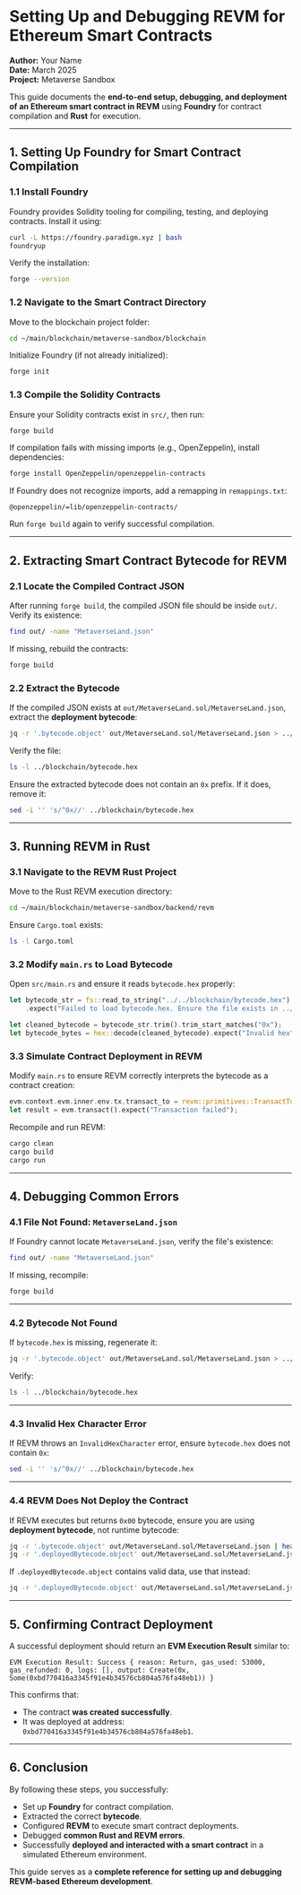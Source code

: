 # Setting Up and Debugging REVM for Ethereum Smart Contracts

**Author:** Your Name  
**Date:** March 2025  
**Project:** Metaverse Sandbox  

This guide documents the **end-to-end setup, debugging, and deployment of an Ethereum smart contract in REVM** using **Foundry** for contract compilation and **Rust** for execution.

---

## **1. Setting Up Foundry for Smart Contract Compilation**

### **1.1 Install Foundry**
Foundry provides Solidity tooling for compiling, testing, and deploying contracts. Install it using:

```sh
curl -L https://foundry.paradigm.xyz | bash
foundryup
```

Verify the installation:

```sh
forge --version
```

### **1.2 Navigate to the Smart Contract Directory**
Move to the blockchain project folder:

```sh
cd ~/main/blockchain/metaverse-sandbox/blockchain
```

Initialize Foundry (if not already initialized):

```sh
forge init
```

### **1.3 Compile the Solidity Contracts**
Ensure your Solidity contracts exist in `src/`, then run:

```sh
forge build
```

If compilation fails with missing imports (e.g., OpenZeppelin), install dependencies:

```sh
forge install OpenZeppelin/openzeppelin-contracts
```

If Foundry does not recognize imports, add a remapping in `remappings.txt`:

```
@openzeppelin/=lib/openzeppelin-contracts/
```

Run `forge build` again to verify successful compilation.

---

## **2. Extracting Smart Contract Bytecode for REVM**

### **2.1 Locate the Compiled Contract JSON**
After running `forge build`, the compiled JSON file should be inside `out/`. Verify its existence:

```sh
find out/ -name "MetaverseLand.json"
```

If missing, rebuild the contracts:

```sh
forge build
```

### **2.2 Extract the Bytecode**
If the compiled JSON exists at `out/MetaverseLand.sol/MetaverseLand.json`, extract the **deployment bytecode**:

```sh
jq -r '.bytecode.object' out/MetaverseLand.sol/MetaverseLand.json > ../blockchain/bytecode.hex
```

Verify the file:

```sh
ls -l ../blockchain/bytecode.hex
```

Ensure the extracted bytecode does not contain an `0x` prefix. If it does, remove it:

```sh
sed -i '' 's/^0x//' ../blockchain/bytecode.hex
```

---

## **3. Running REVM in Rust**

### **3.1 Navigate to the REVM Rust Project**
Move to the Rust REVM execution directory:

```sh
cd ~/main/blockchain/metaverse-sandbox/backend/revm
```

Ensure `Cargo.toml` exists:

```sh
ls -l Cargo.toml
```

### **3.2 Modify `main.rs` to Load Bytecode**
Open `src/main.rs` and ensure it reads `bytecode.hex` properly:

```rust
let bytecode_str = fs::read_to_string("../../blockchain/bytecode.hex")
    .expect("Failed to load bytecode.hex. Ensure the file exists in ../../blockchain/bytecode.hex");

let cleaned_bytecode = bytecode_str.trim().trim_start_matches("0x");
let bytecode_bytes = hex::decode(cleaned_bytecode).expect("Invalid hex");
```

### **3.3 Simulate Contract Deployment in REVM**
Modify `main.rs` to ensure REVM correctly interprets the bytecode as a contract creation:

```rust
evm.context.evm.inner.env.tx.transact_to = revm::primitives::TransactTo::Create;
let result = evm.transact().expect("Transaction failed");
```

Recompile and run REVM:

```sh
cargo clean
cargo build
cargo run
```

---

## **4. Debugging Common Errors**

### **4.1 File Not Found: `MetaverseLand.json`**
If Foundry cannot locate `MetaverseLand.json`, verify the file's existence:

```sh
find out/ -name "MetaverseLand.json"
```

If missing, recompile:

```sh
forge build
```

---

### **4.2 Bytecode Not Found**
If `bytecode.hex` is missing, regenerate it:

```sh
jq -r '.bytecode.object' out/MetaverseLand.sol/MetaverseLand.json > ../blockchain/bytecode.hex
```

Verify:

```sh
ls -l ../blockchain/bytecode.hex
```

---

### **4.3 Invalid Hex Character Error**
If REVM throws an `InvalidHexCharacter` error, ensure `bytecode.hex` does not contain `0x`:

```sh
sed -i '' 's/^0x//' ../blockchain/bytecode.hex
```

---

### **4.4 REVM Does Not Deploy the Contract**
If REVM executes but returns `0x00` bytecode, ensure you are using **deployment bytecode**, not runtime bytecode:

```sh
jq -r '.bytecode.object' out/MetaverseLand.sol/MetaverseLand.json | head -n 5
jq -r '.deployedBytecode.object' out/MetaverseLand.sol/MetaverseLand.json | head -n 5
```

If `.deployedBytecode.object` contains valid data, use that instead:

```sh
jq -r '.deployedBytecode.object' out/MetaverseLand.sol/MetaverseLand.json > ../blockchain/bytecode.hex
```

---

## **5. Confirming Contract Deployment**
A successful deployment should return an **EVM Execution Result** similar to:

```
EVM Execution Result: Success { reason: Return, gas_used: 53000, gas_refunded: 0, logs: [], output: Create(0x, Some(0xbd770416a3345f91e4b34576cb804a576fa48eb1)) }
```

This confirms that:
- The contract **was created successfully**.
- It was deployed at address: `0xbd770416a3345f91e4b34576cb804a576fa48eb1`.

---

## **6. Conclusion**
By following these steps, you successfully:
- Set up **Foundry** for contract compilation.
- Extracted the correct **bytecode**.
- Configured **REVM** to execute smart contract deployments.
- Debugged **common Rust and REVM errors**.
- Successfully **deployed and interacted with a smart contract** in a simulated Ethereum environment.

This guide serves as a **complete reference for setting up and debugging REVM-based Ethereum development**.


